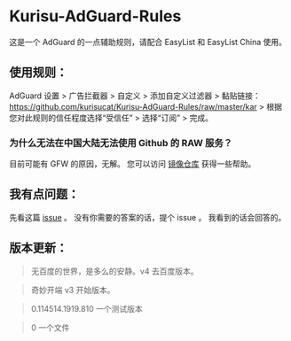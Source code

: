 # Kurisu-AdGuard-Rules
这是一个 AdGuard 的一点辅助规则，请配合 EasyList 和 EasyList China 使用。

## 使用规则：
 AdGuard 设置 > 广告拦截器 > 自定义 > 添加自定义过滤器 > 黏贴链接：https://github.com/kurisucat/Kurisu-AdGuard-Rules/raw/master/kar > 根据您对此规则的信任程度选择“受信任” > 选择“订阅” > 完成。
 
### 为什么无法在中国大陆无法使用 Github 的 RAW 服务？
目前可能有 GFW 的原因，无解。
您可以访问 [镜像仓库](https://kurisucat.coding.net/p/AdGuard-Rules/d/AdGuard-Rules/git/tree/master/README.md) 获得一些帮助。

## 我有点问题：
先看这篇 [issue](https://github.com/kurisucat/Kurisu-AdGuard-Rules/issues/1) 。
没有你需要的答案的话，提个 issue 。
我看到的话会回答的。


## 版本更新：
> 无百度的世界，是多么的安静。v4 去百度版本。

> 奇妙开端 v3 开始版本。

> 0.114514.1919.810 一个测试版本

> 0 一个文件
